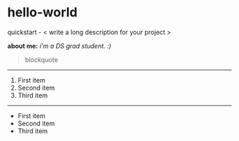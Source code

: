 # hello-world
quickstart - < write a long description for your project >

**about me:** 
*i'm a DS grad student. :)*

> blockquote
---
1. First item
2. Second item
3. Third item
---
- First item
- Second item
- Third item

